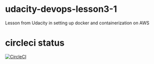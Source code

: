 # udacity-devops-lesson3-1
Lesson from Udacity in setting up docker and containerization on AWS

# circleci status
[![CircleCI](https://circleci.com/gh/cakraocha/udacity-devops-lesson3-1.svg?style=svg)](https://circleci.com/gh/cakraocha/udacity-devops-lesson3-1)

